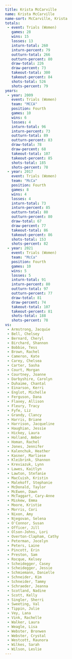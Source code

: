 ```yaml
---
title: Krista McCarville
name: Krista McCarville
name-sort: McCarville, Krista
totals:
 - event: Trials (Women)
   games: 28
   wins: 15
   losses: 13
   inturn-total: 260
   inturn-percent: 79
   outturn-total: 266
   outturn-percent: 80
   draw-total: 226
   draw-percent: 73
   takeout-total: 300
   takeout-percent: 84
   shots-total: 526
   shots-percent: 79
years:
 - year: 2009
   event: Trials (Women)
   team: "MCCA"
   position: Fourth
   games: 10
   wins: 6
   losses: 4
   inturn-total: 96
   inturn-percent: 73
   outturn-total: 89
   outturn-percent: 83
   draw-total: 78
   draw-percent: 68
   takeout-total: 107
   takeout-percent: 85
   shots-total: 185
   shots-percent: 78
 - year: 2017
   event: Trials (Women)
   team: "McCa"
   position: Fourth
   games: 8
   wins: 4
   losses: 4
   inturn-total: 73
   inturn-percent: 85
   outturn-total: 80
   outturn-percent: 80
   draw-total: 67
   draw-percent: 77
   takeout-total: 86
   takeout-percent: 86
   shots-total: 153
   shots-percent: 82
 - year: 2021
   event: Trials (Women)
   team: "McCa"
   position: Fourth
   games: 10
   wins: 5
   losses: 5
   inturn-total: 91
   inturn-percent: 80
   outturn-total: 97
   outturn-percent: 77
   draw-total: 81
   draw-percent: 74
   takeout-total: 107
   takeout-percent: 81
   shots-total: 188
   shots-percent: 78
vs:
 - Armstrong, Jacquie
 - Bell, Chelsey
 - Bernard, Cheryl
 - Birchard, Shannon
 - Bobbie, Tess
 - Brown, Rachel
 - Cameron, Kate
 - Carey, Chelsea
 - Carter, Sasha
 - Court, Morgan
 - Courtney, Joanne
 - Darbyshire, Carolyn
 - Duhaime, Chantal
 - Einarson, Kerri
 - Englot, Michelle
 - Ferguson, Dana
 - Flaxey, Allison
 - Fleury, Tracy
 - Fyfe, Liz
 - Grandy, Clancy
 - Harris, Briane
 - Harrison, Jacqueline
 - Haughian, Jessie
 - Hickey, Laura
 - Holland, Amber
 - Homan, Rachel
 - Jones, Jennifer
 - Kalenchuk, Heather
 - Kasner, Marliese
 - Kleibrink, Shannon
 - Kreviazuk, Lynn
 - Lawes, Kaitlyn
 - Lawton, Stefanie
 - MacCuish, Kristin
 - Malekoff, Stephanie
 - McDonald, Taylor
 - McEwen, Dawn
 - McTaggart, Cary-Anne
 - Miskew, Emma
 - Moore, Kristie
 - Morris, Cori
 - Nixon, Amy
 - Njegovan, Selena
 - O'Connor, Susan
 - Officer, Jill
 - Olson-Johns, Lori
 - Overton-Clapham, Cathy
 - Peterman, Jocelyn
 - Peters, Laine
 - Pincott, Erin
 - Preston, Sam
 - Rocque, Kelsey
 - Scheidegger, Casey
 - Scheidegger, Jessie
 - Schmiemann, Danielle
 - Schneider, Kim
 - Schneider, Tammy
 - Schraeder, Jeanna
 - Scotland, Nadine
 - Scott, Kelly
 - Singler, Sherri
 - Sweeting, Val
 - Tippin, Julie
 - Vey, Lana
 - Vink, Rachelle
 - Walker, Laura
 - Weagle, Lisa
 - Webster, Bronwen
 - Webster, Crystal
 - Westcott, Raunora
 - Wilkes, Sarah
 - Wilson, Leslie
---
```


